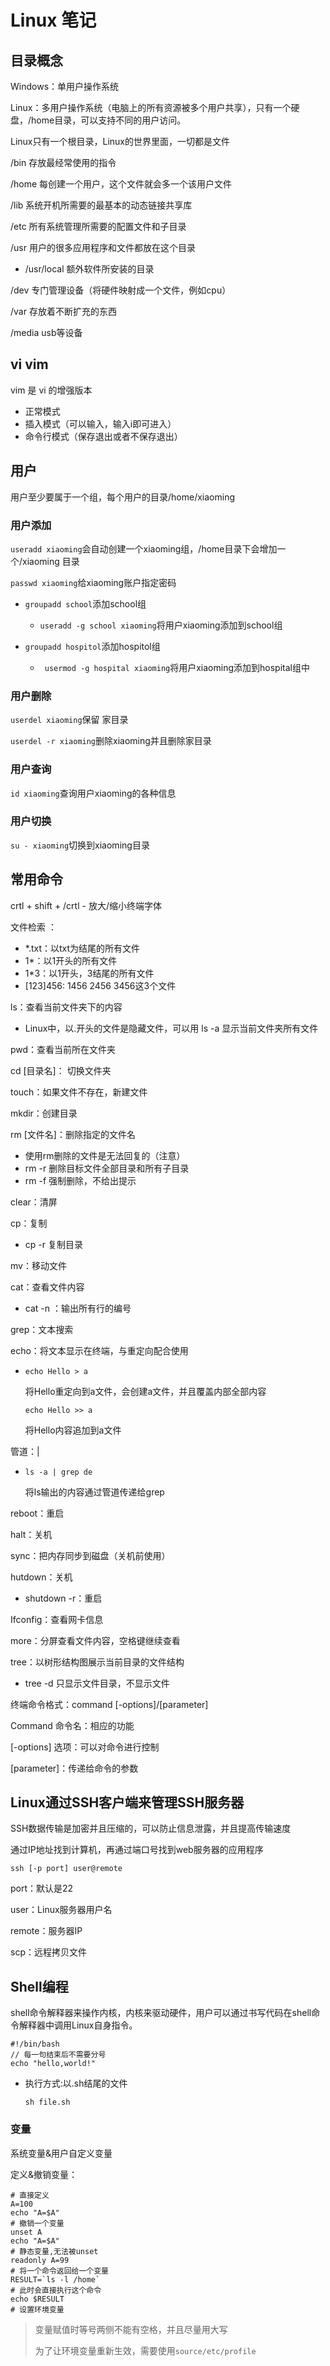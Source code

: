 # Linux 笔记

## 目录概念

Windows：单用户操作系统

Linux：多用户操作系统（电脑上的所有资源被多个用户共享），只有一个硬盘，/home目录，可以支持不同的用户访问。

Linux只有一个根目录，Linux的世界里面，一切都是文件

/bin 存放最经常使用的指令

/home 每创建一个用户，这个文件就会多一个该用户文件

/lib 系统开机所需要的最基本的动态链接共享库

/etc 所有系统管理所需要的配置文件和子目录

/usr 用户的很多应用程序和文件都放在这个目录

- /usr/local 额外软件所安装的目录

/dev 专门管理设备（将硬件映射成一个文件，例如cpu）

/var 存放着不断扩充的东西

/media usb等设备

## vi vim

vim 是 vi 的增强版本

+ 正常模式
+ 插入模式（可以输入，输入i即可进入）
+ 命令行模式（保存退出或者不保存退出）

## 用户 

用户至少要属于一个组，每个用户的目录/home/xiaoming

### 用户添加

`useradd xiaoming`会自动创建一个xiaoming组，/home目录下会增加一个/xiaoming 目录

`passwd xiaoming`给xiaoming账户指定密码

+ `groupadd school`添加school组
  + `useradd -g school xiaoming`将用户xiaoming添加到school组

+ `groupadd hospitol`添加hospitol组
  - ` usermod -g hospital xiaoming`将用户xiaoming添加到hospital组中

### 用户删除

`userdel xiaoming`保留 家目录

`userdel -r xiaoming`删除xiaoming并且删除家目录

### 用户查询

`id xiaoming`查询用户xiaoming的各种信息

### 用户切换

`su - xiaoming`切换到xiaoming目录

## 常用命令

crtl + shift + /crtl - 放大/缩小终端字体

文件检索 ：

+ *.txt：以txt为结尾的所有文件
+ 1*：以1开头的所有文件
+ 1*3：以1开头，3结尾的所有文件
+ [123]456: 1456  2456  3456这3个文件

ls：查看当前文件夹下的内容

+ Linux中，以.开头的文件是隐藏文件，可以用 ls -a 显示当前文件夹所有文件

pwd：查看当前所在文件夹

cd [目录名]： 切换文件夹

touch：如果文件不存在，新建文件

mkdir：创建目录

rm [文件名]：删除指定的文件名

+ 使用rm删除的文件是无法回复的（注意）
+ rm -r 删除目标文件全部目录和所有子目录
+ rm -f 强制删除，不给出提示

clear：清屏

cp：复制

+ cp -r 复制目录

mv：移动文件

cat：查看文件内容

+ cat -n ：输出所有行的编号

grep：文本搜索 

echo：将文本显示在终端，与重定向配合使用

+ ```shell
  echo Hello > a
  ```

  将Hello重定向到a文件，会创建a文件，并且覆盖内部全部内容

  ```shell
  echo Hello >> a
  ```

  将Hello内容追加到a文件

管道：|

+ ```shell
  ls -a | grep de
  ```

  将ls输出的内容通过管道传递给grep

reboot：重启

halt：关机

sync：把内存同步到磁盘（关机前使用）

hutdown：关机

+ shutdown -r：重启

Ifconfig：查看网卡信息



more：分屏查看文件内容，空格键继续查看

tree：以树形结构图展示当前目录的文件结构

+ tree -d 只显示文件目录，不显示文件

终端命令格式：command  [-options]/[parameter]

Command 命令名：相应的功能

[-options] 选项：可以对命令进行控制

[parameter]：传递给命令的参数



##  Linux通过SSH客户端来管理SSH服务器

SSH数据传输是加密并且压缩的，可以防止信息泄露，并且提高传输速度

通过IP地址找到计算机，再通过端口号找到web服务器的应用程序

```shell
ssh [-p port] user@remote
```

port：默认是22

user：Linux服务器用户名

remote：服务器IP



scp：远程拷贝文件

## Shell编程

shell命令解释器来操作内核，内核来驱动硬件，用户可以通过书写代码在shell命令解释器中调用Linux自身指令。

```shell
#!/bin/bash
// 每一句结束后不需要分号
echo "hello,world!"
```

+ 执行方式:以.sh结尾的文件

   `sh file.sh`

### 变量

系统变量&用户自定义变量

定义&撤销变量：

```shell
# 直接定义
A=100
echo "A=$A"
# 撤销一个变量
unset A
echo "A=$A"
# 静态变量,无法被unset
readonly A=99
# 将一个命令返回给一个变量
RESULT=`ls -l /home`
# 此时会直接执行这个命令
echo $RESULT
# 设置环境变量

```

> 变量赋值时等号两侧不能有空格，并且尽量用大写
>
> 为了让环境变量重新生效，需要使用`source/etc/profile`

